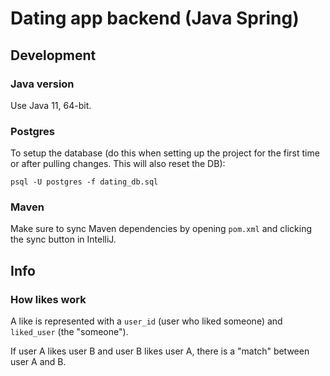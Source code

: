 # Dating app backend (Java Spring)

## Development

### Java version

Use Java 11, 64-bit.

### Postgres

To setup the database (do this when setting up the project for the first time or after pulling changes. This will also reset the DB):

`psql -U postgres -f dating_db.sql`

### Maven

Make sure to sync Maven dependencies by opening `pom.xml` and clicking the sync button in IntelliJ.

## Info

### How likes work

A like is represented with a `user_id` (user who liked someone) and `liked_user` (the "someone").

If user A likes user B and user B likes user A, there is a "match" between user A and B. 